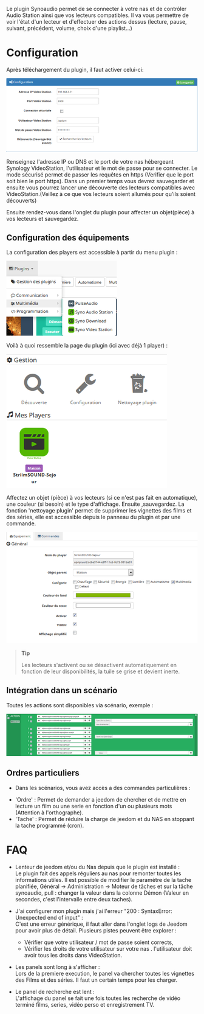 ﻿Le plugin Synoaudio permet de se connecter à votre nas et de contrôler Audio Station ainsi que vos lecteurs compatibles. Il va vous permettre de voir l'état d'un lecteur et d'effectuer des actions dessus (lecture, pause, suivant, précédent, volume, choix d'une playlist...)

Configuration
=============

Après téléchargement du plugin, il faut activer celui-ci:

![synovideo](../images/synovideo.png)

Renseignez l'adresse IP ou DNS et le port de votre nas hébergeant Synology VideoStation, l'utilisateur et le mot de passe pour se connecter. Le mode sécurisé permet de passer les requêtes en https (Verifier que le port soit bien le port https). Dans un premier temps vous devrez sauvegarder et ensuite vous pourrez lancer une découverte des lecteurs compatibles avec VideoStation.(Veillez à ce que vos lecteurs soient allumés pour qu'ils soient découverts)

Ensuite rendez-vous dans l'onglet du plugin pour affecter un objet(pièce) à vos lecteurs et sauvegardez.

Configuration des équipements
-----------------------------

La configuration des players est accessible à partir du menu plugin : 

![synovideo1](../images/synovideo1.png)

Voilà à quoi ressemble la page du plugin (ici avec déjà 1 player) : 

![synovideo2](../images/synovideo2.png)

Affectez un objet (pièce) à vos lecteurs (si ce n'est pas fait en automatique), une couleur (si besoin) et le type d'affichage. Ensuite ,sauvegardez.
La fonction 'nettoyage plugin' permet de supprimer les vignettes des films et des séries, elle est accessible depuis le panneau du plugin et par une commande.

![synovideo3](../images/synovideo3.png)

> **Tip**
>
>Les lecteurs s'activent ou se désactivent automatiquement en fonction de leur disponibilités, la tuile se grise et devient inerte.


Intégration dans un scénario 
----------------------------

Toutes les actions sont disponibles via scénario, exemple : 

![synovideo4](../images/synovideo4.png)


Ordres particuliers
-------------------

* Dans les scénarios, vous avez accès a des commandes particulières :   
- 'Ordre' : Permet de demander a jeedom de chercher et de mettre en lecture un film ou une serie en fonction d'un ou plusieurs mots (Attention à l'orthographe).
- 'Tache' : Permet de réduire la charge de jeedom et du NAS en stoppant la tache programmé (cron).
	
FAQ
===

* Lenteur de jeedom et/ou du Nas depuis que le plugin est installé :  
Le plugin fait des appels réguliers au nas pour remonter toutes les informations utiles. Il est possible de modifier le paramètre de la tache planifiée, Général -> Administration -> Moteur de tâches et sur la tâche synoaudio, pull : changer la valeur dans la colonne Démon (Valeur en secondes, c'est l'intervalle entre deux taches).

* J'ai configurer mon plugin mais j'ai l'erreur "200 : SyntaxError: Unexpected end of input" :  
C'est une erreur générique, il faut aller dans l'onglet logs de Jeedom pour avoir plus de détail.
Plusieurs pistes peuvent être explorer : 
	- Vérifier que votre utilisateur / mot de passe soient corrects,
	- Vérifier les droits de votre utilisateur sur votre nas . l'utilisateur doit avoir tous les droits dans VideoStation.
	
* Les panels sont long à s'afficher :  
Lors de la premiere execution, le panel va chercher toutes les vignettes des Films et des séries. Il faut un certain temps pour les charger.

* Le panel de recherche est lent :  
L'affichage du panel se fait une fois toutes les recherche de vidéo terminé films, series, vidéo perso et enregistrement TV.
